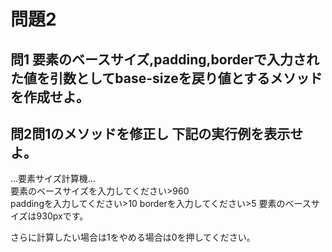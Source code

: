 # 問題2

## 問1 要素のベースサイズ,padding,borderで入力された値を引数としてbase-sizeを戻り値とするメソッドを作成せよ。

## 問2問1のメソッドを修正し 下記の実行例を表示せよ。

...要素サイズ計算機...  
要素のベースサイズを入力してください&gt;960  
paddingを入力してください&gt;10
borderを入力してください&gt;5
要素のベースサイズは930pxです。

さらに計算したい場合は1をやめる場合は0を押してください。
